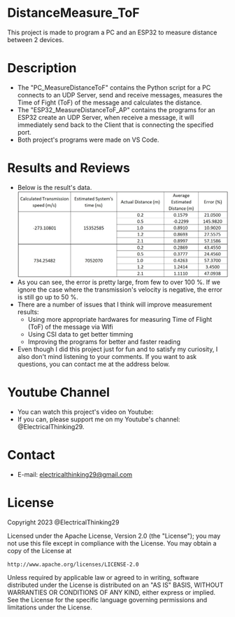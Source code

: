 # DistanceMeasure_ToF
This project is made to program a PC and an ESP32 to measure distance between 2 devices.

# Description
+ The "PC_MeasureDistanceToF" contains the Python script for a PC connects to an UDP Server,
send and receive messages, measures the Time of Fight (ToF) of the message and calculates
the distance.
+ The "ESP32_MeasureDistanceToF_AP" contains the programs for an ESP32 create an UDP Server, 
when receive a message, it will immediately send back to the Client that is connecting the
specified port.
+ Both project's programs were made on VS Code.

# Results and Reviews
+ Below is the result's data.
![Result2](result.jpg)
+ As you can see, the error is pretty large, from few to over 100 %. If we ignore the case
where the transmission's velocity is negative, the error is still go up to 50 %.
+ There are a number of issues that I think will improve measurement results:
  * Using more appropriate hardwares for measuring Time of Flight (ToF) of the message via WIfi
  * Using CSI data to get better timming
  * Improving the programs for better and faster reading
+ Even though I did this project just for fun and to satisfy my curiosity, I also don't mind listening
to your comments. If you want to ask questions, you can contact me at the address below.

# Youtube Channel
+ You can watch this project's video on Youtube: 
+ If you can, please support me on my Youtube's channel: @ElectricalThinking29.

# Contact
+ E-mail: electricalthinking29@gmail.com

# License
Copyright 2023 @ElectricalThinking29

Licensed under the Apache License, Version 2.0 (the "License");
you may not use this file except in compliance with the License.
You may obtain a copy of the License at

    http://www.apache.org/licenses/LICENSE-2.0

Unless required by applicable law or agreed to in writing, software
distributed under the License is distributed on an "AS IS" BASIS,
WITHOUT WARRANTIES OR CONDITIONS OF ANY KIND, either express or implied.
See the License for the specific language governing permissions and
limitations under the License.
